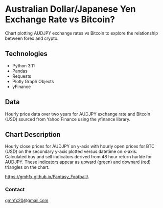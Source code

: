 # Australian Dollar/Japanese Yen Exchange Rate vs Bitcoin?

Chart plotting AUDJPY exchange rates vs Bitcoin to explore the relationship between forex and crypto.

## Technologies

* Python 3.11
* Pandas
* Requests
* Plotly Graph Objects
* yFinance

## Data

Hourly price data over two years for AUDJPY exchange rate and Bitcoin (USD) sourced from Yahoo Finance using the yfinance library.


## Chart Description

Hourly close prices for AUDJPY on y-axis with hourly open prices for BTC (USD) on the secondary y-axis plotted versus datetime on x-axis.  Calculated buy and sell indicators derived from 48 hour return hurlde for AUDJPY.  These indicators appear as upward (green) and downard (red) triangles on the chart.

https://gmhfx.github.io/Fantasy_Football/.

### Contact

gmhfx20@gmail.com
